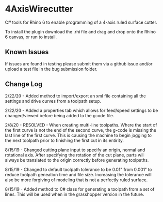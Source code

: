 # 4AxisWirecutter
C# tools for Rhino 6 to enable programming of a 4-axis ruled surface cutter.

To install the plugin download the .rhi file and drag and drop onto the Rhino 6 canvas, or run to install.

<h2>Known Issues</h2>
If issues are found in testing please submit them via a github issue and/or upload a test file in the bug submission folder.

<h2>Change Log</h2>
2/22/20 - Added method to import/export an xml file containing all the settings and drive curves from a toolpath setup.
</p>
2/22/20 - Added a properties tab which allows for feed/speed settings to be changed/viewed before being added to the gcode file.
</p>
2/8/20 - RESOLVED - When creating multi-line toolpaths.
Where the start of the first curve is not the end of the second curve, the g-code is missing the last line of the first curve.
This is causing the machine to begin jogging to the next toolpath prior to finishing the first cut in its entirity.
</p>

8/15/19 - Changed cutting plane input to specify an origin, normal and rotational axis.  After specifying the rotation of the cut plane, parts will always be translated to the origin correctly before generating toolpaths.

8/15/19 - Changed to default toolpath tolerance to be 0.01" from 0.001" to reduce toolpath geneation time and file size.  Increasing the tolerance will also be more forgiving of modeling that is not a perfectly ruled surface.

8/15/19 - Added method to C# class for generating a toolpath from a set of lines.  This will be used when in the grasshopper version in the future.
